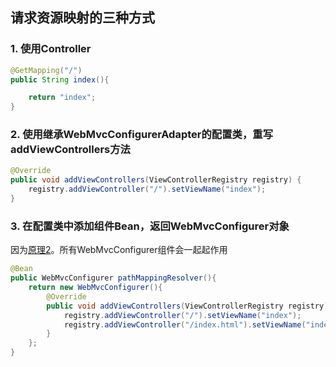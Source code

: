 ## 请求资源映射的三种方式

### 1. 使用Controller
```java
@GetMapping("/")
public String index(){

    return "index";
}
```
### 2. 使用继承WebMvcConfigurerAdapter的配置类，重写addViewControllers方法
```java
@Override
public void addViewControllers(ViewControllerRegistry registry) {
    registry.addViewController("/").setViewName("index");
}
```

### 3. 在配置类中添加组件Bean，返回WebMvcConfigurer对象
因为[原理2](../07Thymeleaf-MVC/MVC.md)。所有WebMvcConfigurer组件会一起起作用
```java
@Bean
public WebMvcConfigurer pathMappingResolver(){
    return new WebMvcConfigurer(){
        @Override
        public void addViewControllers(ViewControllerRegistry registry) {
            registry.addViewController("/").setViewName("index");
            registry.addViewController("/index.html").setViewName("index");
        }
    };
}
```